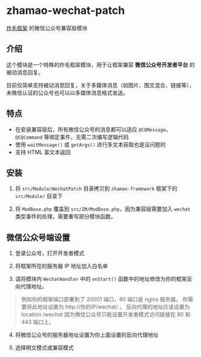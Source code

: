 # zhamao-wechat-patch
[炸毛框架](/zhamao-robot/zhamao-framework) 的微信公众号兼容层模块

## 介绍
这个模块是一个特殊的炸毛框架模块，用于让框架兼容 **微信公众号开发者平台** 的被动消息回复。

目前仅简单支持被动消息回复，关于多媒体消息（如图片、图文混合、链接等），未微信认证的公众号也可以以多媒体消息格式发送。

## 特点
- 在安装兼容层后，所有微信公众号的消息都可以适应 `@CQMessage`，`@CQCommand` 等绑定事件，无需二次编写逻辑代码
- 使用 `waitMessage()` 或 `getArgs()` 进行多文本获取也是没问题的
- 支持 HTML 富文本返回

## 安装
1. 将 `src/Module/WechatPatch` 目录拷贝到 `zhamao-framework` 框架下的 `src/Module/` 目录下

2. 将 `ModBase.php` 覆盖到 `src/ZM/ModBase.php`，因为兼容层需要加入 `wechat` 类型事件的处理，需要重写部分模块函数。

## 微信公众号端设置
1. 登录公众号，打开开发者模式

2. 将框架所在的服务器 IP 地址加入白名单

3. 请将模块内 `WechatHandler` 中的 `onStart()` 函数中的地址修改为你的框架反向代理地址。

> 例如你的框架端口部署到了 20001 端口，80 端口是 nginx 服务器。
> 你需要将此地址设置为 http://你的IP/wechat/ 。
> 反向代理的地址应该设置为 location /wechat
> 因为微信公众号只能设置开发者模式访问链接在 80 和 443 端口上。

4. 将微信公众号的服务器地址设置为你上面设置的反向代理地址

5. 选择明文模式或兼容模式
